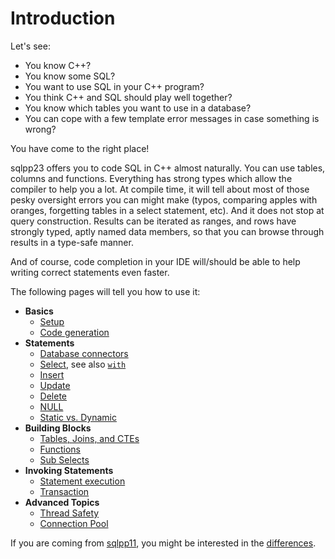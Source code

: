 # Introduction

Let's see:

- You know C++?
- You know some SQL?
- You want to use SQL in your C++ program?
- You think C++ and SQL should play well together?
- You know which tables you want to use in a database?
- You can cope with a few template error messages in case something is wrong?

You have come to the right place!

sqlpp23 offers you to code SQL in C++ almost naturally. You can use tables,
columns and functions. Everything has strong types which allow the compiler to
help you a lot. At compile time, it will tell about most of those pesky
oversight errors you can might make (typos, comparing apples with oranges,
forgetting tables in a select statement, etc). And it does not stop at query
construction. Results can be iterated as ranges, and rows have strongly typed,
aptly named data members, so that you can browse through results in a type-safe
manner.

And of course, code completion in your IDE will/should be able to help writing
correct statements even faster.

The following pages will tell you how to use it:

- **Basics**
  - [Setup](setup.md)
  - [Code generation](ddl2cpp.md)
- **Statements**
  - [Database connectors](connectors.md)
  - [Select](select.md), see also [`with`](with.md)
  - [Insert](insert.md)
  - [Update](update.md)
  - [Delete](delete.md)
  - [NULL](null.md)
  - [Static vs. Dynamic](dynamic.md)
- **Building Blocks**
  - [Tables, Joins, and CTEs](tables.md)
  - [Functions](functions.md)
  - [Sub Selects](sub_select.md)
- **Invoking Statements**
  - [Statement execution](statement_execution.md)
  - [Transaction](transaction.md)
- **Advanced Topics**
  - [Thread Safety](thread_safety.md)
  - [Connection Pool](connection_pool.md)

If you are coming from [sqlpp11](https://github.com/rbock/sqlpp11), you might be
interested in the [differences](differences-to-sqlpp11.md).
